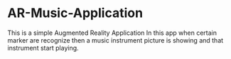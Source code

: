 # AR-Music-Application
This is a simple Augmented Reality Application In this app when certain marker are recognize then a music instrument picture is showing and that instrument start playing.
